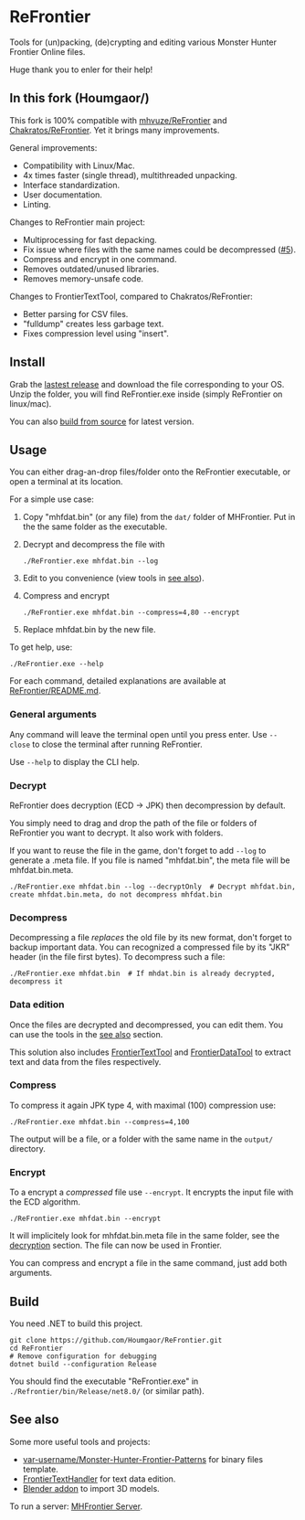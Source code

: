 # ReFrontier

Tools for (un)packing, (de)crypting and editing various Monster Hunter Frontier Online files.

Huge thank you to enler for their help!

## In this fork (Houmgaor/)

This fork is 100% compatible with [mhvuze/ReFrontier](https://github.com/mhvuze/ReFrontier) and [Chakratos/ReFrontier](https://github.com/Chakratos/ReFrontier).
Yet it brings many improvements.

General improvements:

- Compatibility with Linux/Mac.
- 4x times faster (single thread), multithreaded unpacking.
- Interface standardization.
- User documentation.
- Linting.

Changes to ReFrontier main project:

- Multiprocessing for fast depacking.
- Fix issue where files with the same names could be decompressed ([#5](https://github.com/Houmgaor/ReFrontier/issues/5)).
- Compress and encrypt in one command.
- Removes outdated/unused libraries.
- Removes memory-unsafe code.

Changes to FrontierTextTool, compared to Chakratos/ReFrontier:

- Better parsing for CSV files.
- "fulldump" creates less garbage text.
- Fixes compression level using "insert".

## Install

Grab the [lastest release](https://github.com/Houmgaor/ReFrontier/releases) and download the file corresponding to your OS.
Unzip the folder, you will find ReFrontier.exe inside (simply ReFrontier on linux/mac).

You can also [build from source](#build) for latest version.

## Usage

You can either drag-an-drop files/folder onto the ReFrontier executable,
or open a terminal at its location.

For a simple use case:

1. Copy "mhfdat.bin" (or any file) from the `dat/` folder of MHFrontier.
Put in the the same folder as the executable.
2. Decrypt and decompress the file with

    ```shell
    ./ReFrontier.exe mhfdat.bin --log
    ```

3. Edit to you convenience (view tools in [see also](#see-also)).
4. Compress and encrypt

    ```shell
    ./ReFrontier.exe mhfdat.bin --compress=4,80 --encrypt
    ```

5. Replace mhfdat.bin by the new file.

To get help, use:

```shell
./ReFrontier.exe --help
```

For each command, detailed explanations are available at [ReFrontier/README.md](./ReFrontier/README.md).

### General arguments

Any command will leave the terminal open until you press enter.
Use ``--close`` to close the terminal after running ReFrontier.

Use ``--help`` to display the CLI help.

### Decrypt

ReFrontier does decryption (ECD → JPK) then decompression by default.

You simply need to drag and drop the path of the file or folders of ReFrontier you want to decrypt.
It also work with folders.

If you want to reuse the file in the game, don't forget to add ``--log`` to generate a .meta file.
If you file is named "mhfdat.bin", the meta file will be mhfdat.bin.meta.

```commandline
./ReFrontier.exe mhfdat.bin --log --decryptOnly  # Decrypt mhfdat.bin, create mhfdat.bin.meta, do not decompress mhfdat.bin
```

### Decompress

Decompressing a file *replaces* the old file by its new format, don't forget to backup important data.
You can recognized a compressed file by its "JKR" header (in the file first bytes).
To decompress such a file:

```commandline
./ReFrontier.exe mhfdat.bin  # If mhdat.bin is already decrypted, decompress it
```

### Data edition

Once the files are decrypted and decompressed, you can edit them.
You can use the tools in the [see also](#see-also) section.

This solution also includes [FrontierTextTool](./FrontierTextTool/README.md) and [FrontierDataTool](./FrontierDataTool/README.md) to extract text and data from the files respectively.

### Compress

To compress it again JPK type 4, with maximal (100) compression use:

```shell
./ReFrontier.exe mhfdat.bin --compress=4,100
```

The output will be a file, or a folder with the same name in the `output/` directory.

### Encrypt

To a encrypt a *compressed* file use ``--encrypt``.
It encrypts the input file with the ECD algorithm.

```shell
./ReFrontier.exe mhfdat.bin --encrypt
```

It will implicitely look for mhfdat.bin.meta file in the same folder, see the [decryption](#decrypt) section.
The file can now be used in Frontier.

You can compress and encrypt a file in the same command, just add both arguments.

## Build

You need .NET to build this project.

```commandline
git clone https://github.com/Houmgaor/ReFrontier.git
cd ReFrontier
# Remove configuration for debugging
dotnet build --configuration Release
```

You should find the executable "ReFrontier.exe" in `./Refrontier/bin/Release/net8.0/` (or similar path).

## See also

Some more useful tools and projects:

- [var-username/Monster-Hunter-Frontier-Patterns](https://github.com/var-username/Monster-Hunter-Frontier-Patterns) for binary files template.
- [FrontierTextHandler](https://github.com/Houmgaor/FrontierTextHandler) for text data edition.
- [Blender addon](https://github.com/Houmgaor/MHFrontier-Blender-Addon) to import 3D models.

To run a server: [MHFrontier Server](https://github.com/ZeruLight/Erupe).
